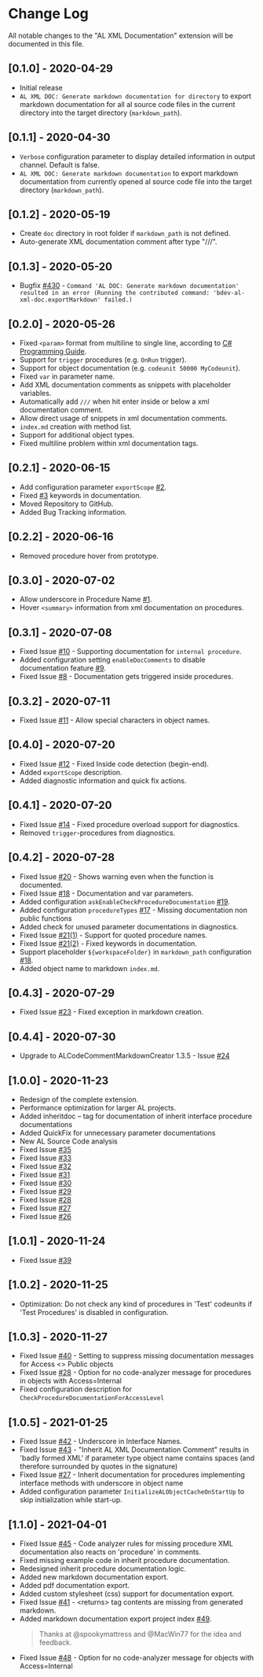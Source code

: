 # Change Log

All notable changes to the "AL XML Documentation" extension will be documented in this file.

## [0.1.0] - 2020-04-29

- Initial release
- `AL XML DOC: Generate markdown documentation for directory` to export markdown documentation for all al source code files in the current directory into the target directory (`markdown_path`).

## [0.1.1] - 2020-04-30

- `Verbose` configuration parameter to display detailed information in output channel. Default is false.
- `AL XML DOC: Generate markdown documentation` to export markdown documentation from currently opened al source code file into the target directory (`markdown_path`).

## [0.1.2] - 2020-05-19

- Create `doc` directory in root folder if `markdown_path` is not defined.
- Auto-generate XML documentation comment after type "///".

## [0.1.3] - 2020-05-20

- Bugfix [#430](https://365businessdev.visualstudio.com/Visual%20Studio%20Code%20AL%20XML%20Documentation%20Extension/_workitems/edit/430) - `Command 'AL DOC: Generate markdown documentation' resulted in an error (Running the contributed command: 'bdev-al-xml-doc.exportMarkdown' failed.)`

## [0.2.0] - 2020-05-26

- Fixed `<param>` format from multiline to single line, according to [C# Programming Guide](https://docs.microsoft.com/de-de/dotnet/csharp/programming-guide/xmldoc/param).
- Support for `trigger` procedures (e.g. `OnRun` trigger).
- Support for object documentation (e.g. `codeunit 50000 MyCodeunit`).
- Fixed `var` in parameter name.
- Add XML documentation comments as snippets with placeholder variables.
- Automatically add `///` when hit enter inside or below a xml documentation comment.
- Allow direct usage of snippets in xml documentation comments.
- `index.md` creation with method list.
- Support for additional object types.
- Fixed multiline problem within xml documentation tags.

## [0.2.1] - 2020-06-15

- Add configuration parameter `exportScope` [#2](https://github.com/365businessdev/vscode-alxmldocumentation/issues/2).
- Fixed [#3](https://github.com/365businessdev/vscode-alxmldocumentation/issues/3) keywords in documentation.
- Moved Repository to GitHub.
- Added Bug Tracking information.

## [0.2.2] - 2020-06-16

- Removed procedure hover from prototype.

## [0.3.0] - 2020-07-02

- Allow underscore in Procedure Name [#1](https://github.com/365businessdev/vscode-alxmldocumentation/issues/1).
- Hover `<summary>` information from xml documentation on procedures.

## [0.3.1] - 2020-07-08

- Fixed Issue [#10](https://github.com/365businessdev/vscode-alxmldocumentation/issues/10) - Supporting documentation for `internal procedure`.
- Added configuration setting `enableDocComments` to disable documentation feature [#9](https://github.com/365businessdev/vscode-alxmldocumentation/issues/9).
- Fixed Issue [#8](https://github.com/365businessdev/vscode-alxmldocumentation/issues/8) - Documentation gets triggered inside procedures.

## [0.3.2] - 2020-07-11

- Fixed Issue [#11](https://github.com/365businessdev/vscode-alxmldocumentation/issues/11) - Allow special characters in object names.

## [0.4.0] - 2020-07-20

- Fixed Issue [#12](https://github.com/365businessdev/vscode-alxmldocumentation/issues/12) - Fixed Inside code detection (begin-end).
- Added `exportScope` description.
- Added diagnostic information and quick fix actions.

## [0.4.1] - 2020-07-20

- Fixed Issue [#14](https://github.com/365businessdev/vscode-alxmldocumentation/issues/14) - Fixed procedure overload support for diagnostics.
- Removed `trigger`-procedures from diagnostics.

## [0.4.2] - 2020-07-28

- Fixed Issue [#20](https://github.com/365businessdev/vscode-alxmldocumentation/issues/20) - Shows warning even when the function is documented.
- Fixed Issue [#18](https://github.com/365businessdev/vscode-alxmldocumentation/issues/18) - Documentation and var parameters.
- Added configuration `askEnableCheckProcedureDocumentation` [#19](https://github.com/365businessdev/vscode-alxmldocumentation/issues/19).
- Added configuration `procedureTypes` [#17](https://github.com/365businessdev/vscode-alxmldocumentation/issues/17) - Missing documentation non public functions
- Added check for unused parameter documentations in diagnostics.
- Fixed Issue [#21(1)](https://github.com/365businessdev/vscode-alxmldocumentation/issues/21) - Support for quoted procedure names.
- Fixed Issue [#21(2)](https://github.com/365businessdev/vscode-alxmldocumentation/issues/21) - Fixed keywords in documentation.
- Support placeholder `${workspaceFolder}` in `markdown_path` configuration [#18](https://github.com/365businessdev/vscode-alxmldocumentation/issues/21).
- Added object name to markdown `index.md`.

## [0.4.3] - 2020-07-29

- Fixed Issue [#23](https://github.com/365businessdev/vscode-alxmldocumentation/issues/23) - Fixed exception in markdown creation.

## [0.4.4] - 2020-07-30

- Upgrade to ALCodeCommentMarkdownCreator 1.3.5 - Issue [#24](https://github.com/365businessdev/vscode-alxmldocumentation/issues/24)

## [1.0.0] - 2020-11-23

- Redesign of the complete extension.
- Performance optimization for larger AL projects.
- Added inheritdoc – tag for documentation of inherit interface procedure documentations
- Added QuickFix for unnecessary parameter documentations
- New AL Source Code analysis
- Fixed Issue [#35](https://github.com/365businessdev/vscode-alxmldocumentation/issues/35)
- Fixed Issue [#33](https://github.com/365businessdev/vscode-alxmldocumentation/issues/33)
- Fixed Issue [#32](https://github.com/365businessdev/vscode-alxmldocumentation/issues/32)
- Fixed Issue [#31](https://github.com/365businessdev/vscode-alxmldocumentation/issues/31)
- Fixed Issue [#30](https://github.com/365businessdev/vscode-alxmldocumentation/issues/30)
- Fixed Issue [#29](https://github.com/365businessdev/vscode-alxmldocumentation/issues/29)
- Fixed Issue [#28](https://github.com/365businessdev/vscode-alxmldocumentation/issues/28)
- Fixed Issue [#27](https://github.com/365businessdev/vscode-alxmldocumentation/issues/27)
- Fixed Issue [#26](https://github.com/365businessdev/vscode-alxmldocumentation/issues/26)

## [1.0.1] - 2020-11-24

- Fixed Issue [#39](https://github.com/365businessdev/vscode-alxmldocumentation/issues/39)

## [1.0.2] - 2020-11-25

- Optimization: Do not check any kind of procedures in 'Test' codeunits if 'Test Procedures' is disabled in configuration.

## [1.0.3] - 2020-11-27

- Fixed Issue [#40](https://github.com/365businessdev/vscode-alxmldocumentation/issues/40) - Setting to suppress missing documentation messages for Access <> Public objects
- Fixed Issue [#28](https://github.com/365businessdev/vscode-alxmldocumentation/issues/28) - Option for no code-analyzer message for procedures in objects with Access=Internal
- Fixed configuration description for `CheckProcedureDocumentationForAccessLevel`

## [1.0.5] - 2021-01-25
- Fixed Issue [#42](https://github.com/365businessdev/vscode-alxmldocumentation/issues/42) - Underscore in Interface Names.
- Fixed Issue [#43](https://github.com/365businessdev/vscode-alxmldocumentation/issues/43) - "Inherit AL XML Documentation Comment" results in 'badly formed XML' if parameter type object name contains spaces (and therefore surrounded by quotes in the signature) 
- Fixed Issue [#27](https://github.com/365businessdev/vscode-alxmldocumentation/issues/27) - Inherit documentation for procedures implementing interface methods with underscore in object name
- Added configuration parameter `InitializeALObjectCacheOnStartUp` to skip initialization while start-up.

## [1.1.0] - 2021-04-01
- Fixed Issue [#45](https://github.com/365businessdev/vscode-alxmldocumentation/issues/45) - Code analyzer rules for missing procedure XML documentation also reacts on 'procedure' in comments.
- Fixed missing example code in inherit procedure documentation.
- Redesigned inherit procedure documentation logic.
- Added new markdown documentation export.
- Added pdf documentation export.
- Added custom stylesheet (css) support for documentation export.
- Fixed Issue [#41](https://github.com/365businessdev/vscode-alxmldocumentation/issues/41) - &lt;returns&gt; tag contents are missing from generated markdown.
- Added markdown documentation export project index [#49](https://github.com/365businessdev/vscode-alxmldocumentation/issues/49). 
  > Thanks at @spookymattress and @MacWin77 for the idea and feedback.
- Fixed Issue [#48](https://github.com/365businessdev/vscode-alxmldocumentation/issues/48) - Option for no code-analyzer message for objects with Access=Internal